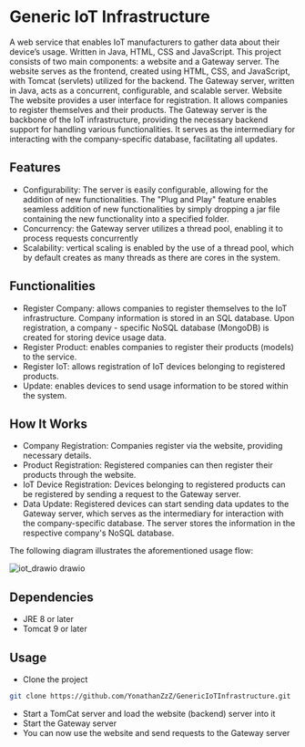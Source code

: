 # Generic IoT Infrastructure

A web service that enables IoT manufacturers to gather data about their device’s usage. Written in Java, HTML, CSS and JavaScript. 
This project consists of two main components: a website and a Gateway server. The website serves as the frontend, created using HTML, CSS, and JavaScript, with Tomcat (servlets) utilized for the backend. The Gateway server, written in Java, acts as a concurrent, configurable, and scalable server. Website
The website provides a user interface for registration. It allows companies to register themselves and their products.
The Gateway server is the backbone of the IoT infrastructure, providing the necessary backend support for handling various functionalities. It serves as the intermediary for interacting with the company-specific database, facilitating all updates.

## Features

* Configurability: The server is easily configurable, allowing for the addition of new functionalities. The "Plug and Play" feature enables seamless addition of new functionalities by simply dropping a jar file containing the new functionality into a specified folder.
* Concurrency: the Gateway server utilizes a thread pool, enabling it to process requests concurrently
* Scalability: vertical scaling is enabled by the use of a thread pool, which by default creates as many threads as there are cores in the system.

## Functionalities

* Register Company: allows companies to register themselves to the IoT infrastructure. Company information is stored in an SQL database. Upon registration, a company - specific NoSQL database (MongoDB) is created for storing device usage data.
* Register Product: enables companies to register their products (models) to the service.
* Register IoT: allows registration of IoT devices belonging to registered products.
* Update: enables devices to send usage information to be stored within the system.

## How It Works

* Company Registration: Companies register via the website, providing necessary details.
* Product Registration: Registered companies can then register their products through the website.
* IoT Device Registration: Devices belonging to registered products can be registered by sending a request to the Gateway server.
* Data Update: Registered devices can start sending data updates to the Gateway server, which serves as the intermediary for interaction with the company-specific database. The server stores the information in the respective company's NoSQL database.

The following diagram illustrates the aforementioned usage flow:

![iot_drawio drawio](https://github.com/YonathanZzZ/GenericIoTInfrastructure/assets/101878675/0016bd4b-4269-43d1-8040-9b1af30078ab)


## Dependencies
* JRE 8 or later
* Tomcat 9 or later

## Usage
* Clone the project
```bash
git clone https://github.com/YonathanZzZ/GenericIoTInfrastructure.git
```

* Start a TomCat server and load the website (backend) server into it
* Start the Gateway server
* You can now use the website and send requests to the Gateway server
